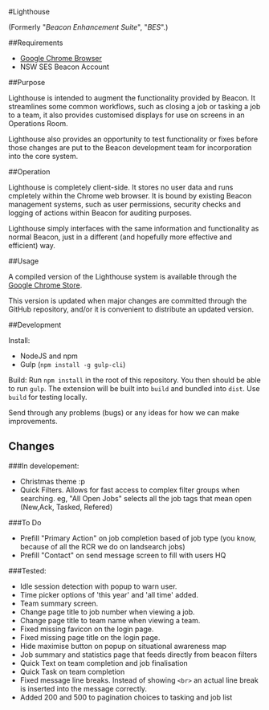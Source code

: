 #Lighthouse

(Formerly "*Beacon Enhancement Suite*", "*BES*".)

##Requirements

- [Google Chrome Browser](https://www.google.com/chrome/browser/desktop/index.html "Download Google Chrome")
- NSW SES Beacon Account

##Purpose

Lighthouse is intended to augment the functionality provided by Beacon. It streamlines some common workflows, such as closing a job or tasking a job to a team, it also provides customised displays for use on screens in an Operations Room.

Lighthouse also provides an opportunity to test functionality or fixes before those changes are put to the Beacon development team for incorporation into the core system.

##Operation

Lighthouse is completely client-side. It stores no user data and runs cmpletely within the Chrome web browser. It is bound by existing Beacon management systems, such as user permissions, security checks and logging of actions within Beacon for auditing purposes.

Lighthouse simply interfaces with the same information and functionality as normal Beacon, just in a different (and hopefully more effective and efficient) way.

##Usage

A compiled version of the Lighthouse system is available through the [Google Chrome Store](https://chrome.google.com/webstore/detail/lighthouse/eheijalihofgiaoeanmnjceefmcpajnb "Lighthouse in the Google Chrome Store").

This version is updated when major changes are committed through the GitHub repository, and/or it is convenient to distribute an updated version.

##Development

Install:

- NodeJS and npm
- Gulp (`npm install -g gulp-cli`)

Build:
Run `npm install` in the root of this repository. You then should be able to run `gulp`. The extension will be built into `build` and bundled into `dist`. Use `build` for testing locally.

Send through any problems (bugs) or any ideas for how we can make improvements.

## Changes

###In developement:


- Christmas theme :p
- Quick Filters. Allows for fast access to complex filter groups when searching. eg, "All Open Jobs" selects all the job tags that mean open (New,Ack, Tasked, Refered)


###To Do

- Prefill "Primary Action" on job completion based of job type (you know, because of all the RCR we do on landsearch jobs)
- Prefill "Contact" on send message screen to fill with users HQ

###Tested:

- Idle session detection with popup to warn user.
- Time picker options of 'this year' and 'all time' added.
- Team summary screen.
- Change page title to job number when viewing a job.
- Change page title to team name when viewing a team.
- Fixed missing favicon on the login page.
- Fixed missing page title on the login page.
- Hide maximise  button on popup on situational awareness map
- Job summary and statistics page that feeds directly from beacon filters
- Quick Text on team completion and job finalisation
- Quick Task on team completion
- Fixed message line breaks. Instead of showing `<br>` an actual line break is inserted into the message correctly.
- Added 200 and 500 to pagination choices to tasking and job list





